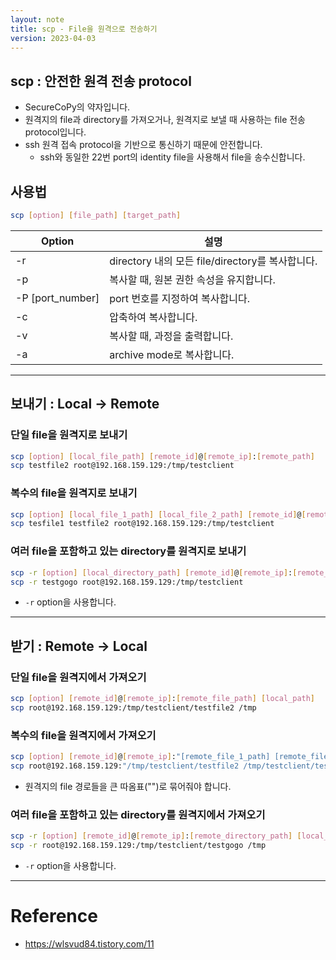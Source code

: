 ```yaml
---
layout: note
title: scp - File을 원격으로 전송하기
version: 2023-04-03
---
```





## scp : 안전한 원격 전송 protocol

- SecureCoPy의 약자입니다.
- 원격지의 file과 directory를 가져오거나, 원격지로 보낼 때 사용하는 file 전송 protocol입니다.
- ssh 원격 접속 protocol을 기반으로 통신하기 때문에 안전합니다.
  - ssh와 동일한 22번 port의 identity file을 사용해서 file을 송수신합니다.


## 사용법

```sh
scp [option] [file_path] [target_path]
```

| Option | 설명 |
| - | - |
| -r | directory 내의 모든 file/directory를 복사합니다. |
| -p | 복사할 때, 원본 권한 속성을 유지합니다. |
| -P [port_number] | port 번호를 지정하여 복사합니다. |
| -c | 압축하여 복사합니다. |
| -v | 복사할 때, 과정을 출력합니다. |
| -a | archive mode로 복사합니다. |




---




## 보내기 : Local -> Remote


### 단일 file을 원격지로 보내기

```sh
scp [option] [local_file_path] [remote_id]@[remote_ip]:[remote_path]
scp testfile2 root@192.168.159.129:/tmp/testclient
```


### 복수의 file을 원격지로 보내기

```sh
scp [option] [local_file_1_path] [local_file_2_path] [remote_id]@[remote_ip]:[remote_path]
scp tesfile1 testfile2 root@192.168.159.129:/tmp/testclient
```


### 여러 file을 포함하고 있는 directory를 원격지로 보내기

```sh
scp -r [option] [local_directory_path] [remote_id]@[remote_ip]:[remote_path]
scp -r testgogo root@192.168.159.129:/tmp/testclient
```
- `-r` option을 사용합니다.




---




## 받기 : Remote -> Local

### 단일 file을 원격지에서 가져오기

```sh
scp [option] [remote_id]@[remote_ip]:[remote_file_path] [local_path] 
scp root@192.168.159.129:/tmp/testclient/testfile2 /tmp
```

### 복수의 file을 원격지에서 가져오기

```sh
scp [option] [remote_id]@[remote_ip]:"[remote_file_1_path] [remote_file_2_path]" [local_path]
scp root@192.168.159.129:"/tmp/testclient/testfile2 /tmp/testclient/testfile3" /tmp
```
- 원격지의 file 경로들을 큰 따옴표("")로 묶어줘야 합니다.


### 여러 file을 포함하고 있는 directory를 원격지에서 가져오기

```sh
scp -r [option] [remote_id]@[remote_ip]:[remote_directory_path] [local_path]
scp -r root@192.168.159.129:/tmp/testclient/testgogo /tmp
```
- `-r` option을 사용합니다.




---




# Reference

- <https://wlsvud84.tistory.com/11>
